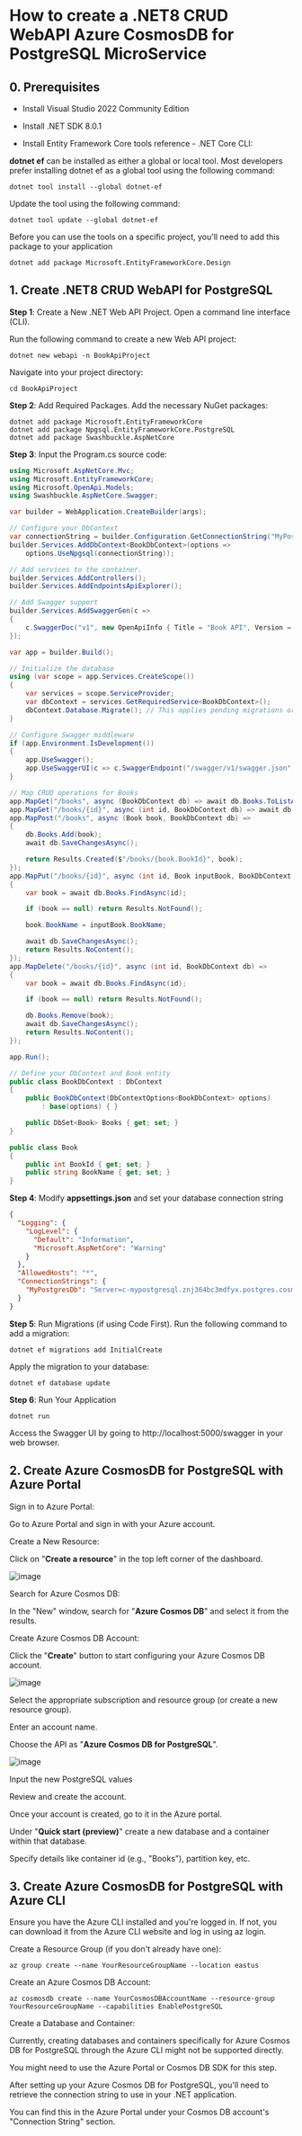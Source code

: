 # How to create a .NET8 CRUD WebAPI Azure CosmosDB for PostgreSQL MicroService

## 0. Prerequisites

- Install Visual Studio 2022 Community Edition

- Install .NET SDK 8.0.1

- Install Entity Framework Core tools reference - .NET Core CLI:

**dotnet ef** can be installed as either a global or local tool. Most developers prefer installing dotnet ef as a global tool using the following command:

```
dotnet tool install --global dotnet-ef
```

Update the tool using the following command:

```
dotnet tool update --global dotnet-ef
```

Before you can use the tools on a specific project, you'll need to add this package to your application

```
dotnet add package Microsoft.EntityFrameworkCore.Design
```

## 1. Create .NET8 CRUD WebAPI for PostgreSQL

**Step 1**: Create a New .NET Web API Project. Open a command line interface (CLI).

Run the following command to create a new Web API project:

```
dotnet new webapi -n BookApiProject
```

Navigate into your project directory:

```
cd BookApiProject
```

**Step 2**: Add Required Packages. Add the necessary NuGet packages:

```
dotnet add package Microsoft.EntityFrameworkCore
dotnet add package Npgsql.EntityFrameworkCore.PostgreSQL
dotnet add package Swashbuckle.AspNetCore
```

**Step 3**: Input the Program.cs source code:

```csharp
using Microsoft.AspNetCore.Mvc;
using Microsoft.EntityFrameworkCore;
using Microsoft.OpenApi.Models;
using Swashbuckle.AspNetCore.Swagger;

var builder = WebApplication.CreateBuilder(args);

// Configure your DbContext
var connectionString = builder.Configuration.GetConnectionString("MyPostgresDb");
builder.Services.AddDbContext<BookDbContext>(options =>
    options.UseNpgsql(connectionString));

// Add services to the container.
builder.Services.AddControllers();
builder.Services.AddEndpointsApiExplorer();

// Add Swagger support
builder.Services.AddSwaggerGen(c =>
{
    c.SwaggerDoc("v1", new OpenApiInfo { Title = "Book API", Version = "v1" });
});

var app = builder.Build();

// Initialize the database
using (var scope = app.Services.CreateScope())
{
    var services = scope.ServiceProvider;
    var dbContext = services.GetRequiredService<BookDbContext>();
    dbContext.Database.Migrate(); // This applies pending migrations or creates the database if it doesn't exist
}

// Configure Swagger middleware
if (app.Environment.IsDevelopment())
{
    app.UseSwagger();
    app.UseSwaggerUI(c => c.SwaggerEndpoint("/swagger/v1/swagger.json", "Book API v1"));
}

// Map CRUD operations for Books
app.MapGet("/books", async (BookDbContext db) => await db.Books.ToListAsync());
app.MapGet("/books/{id}", async (int id, BookDbContext db) => await db.Books.FindAsync(id) is Book book ? Results.Ok(book) : Results.NotFound());
app.MapPost("/books", async (Book book, BookDbContext db) =>
{
    db.Books.Add(book);
    await db.SaveChangesAsync();

    return Results.Created($"/books/{book.BookId}", book);
});
app.MapPut("/books/{id}", async (int id, Book inputBook, BookDbContext db) =>
{
    var book = await db.Books.FindAsync(id);

    if (book == null) return Results.NotFound();

    book.BookName = inputBook.BookName;

    await db.SaveChangesAsync();
    return Results.NoContent();
});
app.MapDelete("/books/{id}", async (int id, BookDbContext db) =>
{
    var book = await db.Books.FindAsync(id);

    if (book == null) return Results.NotFound();

    db.Books.Remove(book);
    await db.SaveChangesAsync();
    return Results.NoContent();
});

app.Run();

// Define your DbContext and Book entity
public class BookDbContext : DbContext
{
    public BookDbContext(DbContextOptions<BookDbContext> options)
        : base(options) { }

    public DbSet<Book> Books { get; set; }
}

public class Book
{
    public int BookId { get; set; }
    public string BookName { get; set; }
}
```

**Step 4**: Modify **appsettings.json** and set your database connection string

```json
{
  "Logging": {
    "LogLevel": {
      "Default": "Information",
      "Microsoft.AspNetCore": "Warning"
    }
  },
  "AllowedHosts": "*",
  "ConnectionStrings": {
    "MyPostgresDb": "Server=c-mypostgresql.znj364bc3mdfyx.postgres.cosmos.azure.com;Database=citus;Port=5432;User Id=citus;Password=Luiscoco123456;Ssl Mode=Require;"
  }
}
```

**Step 5**: Run Migrations (if using Code First). Run the following command to add a migration:

```
dotnet ef migrations add InitialCreate
```

Apply the migration to your database:

```
dotnet ef database update
```

**Step 6**: Run Your Application

```
dotnet run
```

Access the Swagger UI by going to http://localhost:5000/swagger in your web browser.

## 2. Create Azure CosmosDB for PostgreSQL with Azure Portal

Sign in to Azure Portal:

Go to Azure Portal and sign in with your Azure account.

Create a New Resource:

Click on "**Create a resource**" in the top left corner of the dashboard.

![image](https://github.com/luiscoco/MicroServices_dotNET8_CRUD_WebAPI-AzureCosmosDB-for-PostgreSQL/assets/32194879/5a5e735e-fd1b-4626-82ae-9b88b080ca8e)

Search for Azure Cosmos DB:

In the "New" window, search for "**Azure Cosmos DB**" and select it from the results.

Create Azure Cosmos DB Account:

Click the "**Create**" button to start configuring your Azure Cosmos DB account.

![image](https://github.com/luiscoco/MicroServices_dotNET8_CRUD_WebAPI-AzureCosmosDB-for-PostgreSQL/assets/32194879/ce384ba7-c577-4639-8505-63fcde737d58)

Select the appropriate subscription and resource group (or create a new resource group).

Enter an account name.

Choose the API as "**Azure Cosmos DB for PostgreSQL**".

![image](https://github.com/luiscoco/MicroServices_dotNET8_CRUD_WebAPI-AzureCosmosDB-for-PostgreSQL/assets/32194879/3b1483fa-6af8-47b0-a12c-54da5bedea96)

Input the new PostgreSQL values



Review and create the account. 



Once your account is created, go to it in the Azure portal.

Under "**Quick start (preview)**" create a new database and a container within that database.

Specify details like container id (e.g., "Books"), partition key, etc.

## 3. Create Azure CosmosDB for PostgreSQL with Azure CLI

Ensure you have the Azure CLI installed and you're logged in. If not, you can download it from the Azure CLI website and log in using az login.

Create a Resource Group (if you don't already have one):

```
az group create --name YourResourceGroupName --location eastus
```

Create an Azure Cosmos DB Account:

```
az cosmosdb create --name YourCosmosDBAccountName --resource-group YourResourceGroupName --capabilities EnablePostgreSQL
```

Create a Database and Container:

Currently, creating databases and containers specifically for Azure Cosmos DB for PostgreSQL through the Azure CLI might not be supported directly. 

You might need to use the Azure Portal or Cosmos DB SDK for this step.

After setting up your Azure Cosmos DB for PostgreSQL, you'll need to retrieve the connection string to use in your .NET application. 

You can find this in the Azure Portal under your Cosmos DB account's "Connection String" section.





